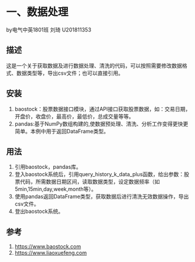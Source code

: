 # 一、数据处理
by电气中英1801班 刘琦 U201811353
## 描述
这是一个关于获取数据及进行数据处理、清洗的代码，可以按照需要修改数据格式、数据类型等，导出csv文件；也可以直接引用。
## 安装
1. baostock：股票数据接口模块，通过API接口获取股票数据，如：交易日期，开盘价，收盘价，最高价，最低价，总成交量等等。
2. pandas:基于NumPy数组构建的,使数据预处理、清洗、分析工作变得更快更简单。本例中用于返回DataFrame类型。
## 用法
1. 引用baostock，pandas库。
2. 登入baostock系统后，引用query_history_k_data_plus函数，给出参数：股票代码，所需数据日期区间，读取数据类型，设定数据频率（如5min,15min,day,week,month等）。
3. 使用pandas返回DataFrame类型，获取数据后进行清洗无效数据操作，导出csv文件。
4. 登出baostock系统。
## 参考
1. https://www.baostock.com
2. https://www.liaoxuefeng.com